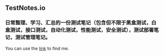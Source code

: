 ## TestNotes.io

### 日常整理、学习、汇总的一份测试笔记（包含但不限于黑盒测试，白盒测试，接口测试，自动化测试，性能测试，安全测试），测试部署笔记，测试管理笔记。
You can use the [link](https://setvaildtest.github.io/TestNotes.io/) to find me.
